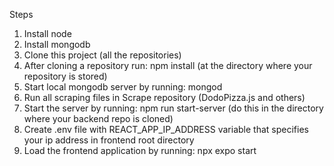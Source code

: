 Steps

1. Install node
2. Install mongodb
3. Clone this project (all the repositories)
4. After cloning a repository run: npm install (at the directory where your repository is stored)
5. Start local mongodb server by running: mongod
6. Run all scraping files in Scrape repository (DodoPizza.js and others)
7. Start the server by running: npm run start-server (do this in the directory where your backend repo is cloned)
8. Create .env file with REACT_APP_IP_ADDRESS variable that specifies your ip address in frontend root directory
9. Load the frontend application by running: npx expo start